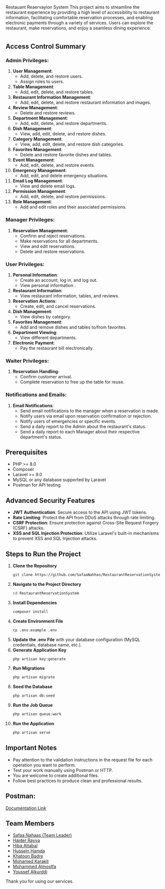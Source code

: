 Restauant Reaervayion System
This project aims to streamline the restaurant experience by providing a high level of accessibility to restaurant information, facilitating comfortable reservation processes, and enabling electronic payments through a variety of services. Users can explore the restaurant, make reservations, and enjoy a seamless dining experience.

#

## Access Control Summary

### Admin Privileges:

1. **User Management**:
    - Add, delete, and restore users.
    - Assign roles to users.
2. **Table Management**:
    - Add, edit, delete, and restore tables.
3. **Restaurant Information Management**:
    - Add, edit, delete, and restore restaurant information and images.
4. **Review Management**:
    - Delete and restore reviews.
5. **Department Management**:
    - Add, edit, delete, and restore departments.
6. **Dish Management**:
    - View, add, edit, delete, and restore dishes.
7. **Category Management**:
    - View, add, edit, delete, and restore dish categories.
8. **Favorites Management**:
    - Delete and restore favorite dishes and tables.
9. **Event Management**:
    - Add, edit, delete, and restore events.
10. **Emergency Management**:
    - Add, edit, and delete emergency situations.
11. **Email Log Management**:
    - View and delete email logs.
12. **Permission Management**:
    - Add, edit, delete, and restore permissions.
13. **Role Management**:
    - Add and edit roles and their associated permissions.

### Manager Privileges:

1. **Reservation Management**:
    - Confirm and reject reservations.
    - Make reservations for all departments.
    - View and edit reservations.
    - Delete and restore reservations.

### User Privileges:

1. **Personal Information**:
    - Create an account, log in, and log out.
    - View personal information .
2. **Restaurant Information**:
    - View restaurant information, tables, and reviews.
3. **Reservation Actions**:
    - Create, edit, and cancel reservations.
4. **Dish Management**:
    - View dishes by category.
5. **Favorites Management**:
    - Add and remove dishes and tables to/from favorites.
6. **Department Viewing**:
    - View different departments.
7. **Electronic Payment**:
    - Pay the restaurant bill electronically.

### Waiter Privileges:

1. **Reservation Handling**:
    - Confirm customer arrival.
    - Complete reservation to free up the table for reuse.

### Notifications and Emails:

1. **Email Notifications**:
    - Send email notifications to the manager when a reservation is made.
    - Notify users via email upon reservation confirmation or rejection.
    - Notify users of emergencies or specific events.
    - Send a daily report to the Admin about the restaurant's status.
    - Send a daily report to each Manager about their respective department's status.

## Prerequisites

-   PHP >= 8.0
-   Composer
-   Laravel >= 9.0
-   MySQL or any database supported by Laravel
-   Postman for API testing

## Advanced Security Features

-   **JWT Authentication**: Secure access to the API using JWT tokens.
-   **Rate Limiting**: Protect the API from DDoS attacks through rate limiting.
-   **CSRF Protection**: Ensure protection against Cross-Site Request Forgery (CSRF) attacks.
-   **XSS and SQL Injection Protection**: Utilize Laravel's built-in mechanisms to prevent XSS and SQL Injection attacks.

## Steps to Run the Project

1. **Clone the Repository**
    ```sh
    git clone https://github.com/SafaaNahhas/RestaurantReservationSystem
    ```
2. **Navigate to the Project Directory**
    ```sh
    cd RestaurantReservationSystem
    ```
3. **Install Dependencies**
    ```sh
    composer install
    ```
4. **Create Environment File**
    ```sh
    cp .env.example .env
    ```
5. **Update the .env File** with your database configuration (MySQL credentials, database name, etc.).
6. **Generate Application Key**
    ```sh
    php artisan key:generate
    ```
7. **Run Migrations**
    ```sh
    php artisan migrate
    ```
8. **Seed the Database**
    ```sh
    php artisan db:seed
    ```
9. **Run the Job Queue**
    ```sh
    php artisan queue:work
    ```
10. **Run the Application**
    ```sh
    php artisan serve
    ```

## Important Notes

-   Pay attention to the validation instructions in the request file for each operation you want to perform.
-   Test your work manually using Postman or HTTP.
-   You are welcome to create additional files.
-   Follow best practices to produce clean and professional results.

## Postman:

[Documentation Link](https://documenter.getpostman.com/view/34501481/2sAYJ4k1ig)

## Team Members

-   [Safaa Nahaas (Team Leader)](https://github.com/SafaaNahhas)
-   [Haider Rayya](https://github.com/HaidarRayya)
-   [Hiba Altabal](https://github.com/hiba-altabbal95)
-   [Hussein Hamda](https://github.com/HusseinIte)
-   [Khatoon Badre](https://github.com/KhatoonBadrea)
-   [Mohamed Karakit](https://github.com/Dralve)
-   [Mohammed Almostfa](https://github.com/MohammedAlmostfa)
-   [Youssef Alkurddi](https://github.com/Youssef2524)

Thank you for using our services.
